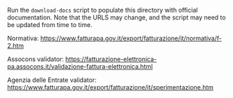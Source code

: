 Run the `download-docs` script to populate this directory with official
documentation. Note that the URLS may change, and the script may need to be
updated from time to time.

Normativa: <https://www.fatturapa.gov.it/export/fatturazione/it/normativa/f-2.htm>

Assocons validator: <https://fatturazione-elettronica-pa.assocons.it/validazione-fattura-elettronica.html>

Agenzia delle Entrate validator: <https://www.fatturapa.gov.it/export/fatturazione/it/sperimentazione.htm>
